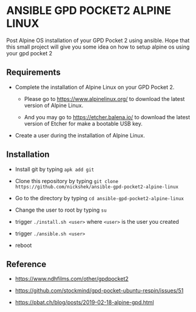 # ANSIBLE GPD POCKET2 ALPINE LINUX

Post Alpine OS installation of your GPD Pocket 2 using ansible. Hope that this small project will give you some idea on how to setup alpine os using your gpd pocket 2

## Requirements

- Complete the installation of Alpine Linux on your GPD Pocket 2.

  - Please go to https://www.alpinelinux.org/ to download the latest version of Alpine Linux.

  - And you may go to https://etcher.balena.io/ to download the latest version of Etcher for make a bootable USB key.

- Create a user during the installation of Alpine Linux.



## Installation

- Install git by typing `apk add git`

- Clone this repository by typing `git clone https://github.com/nickshek/ansible-gpd-pocket2-alpine-linux`

- Go to the directory by typing `cd ansible-gpd-pocket2-alpine-linux`

- Change the user to root by typing `su`

- trigger `./install.sh <user>` where `<user>` is the user you created

- trigger `./ansible.sh <user>`

- reboot

## Reference

- https://www.ndhfilms.com/other/gpdpocket2

- https://github.com/stockmind/gpd-pocket-ubuntu-respin/issues/51

- https://pbat.ch/blog/posts/2019-02-18-alpine-gpd.html